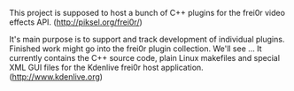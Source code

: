 This project is supposed to host a bunch of C++ plugins for the frei0r video effects API. (http://piksel.org/frei0r/)

It's main purpose is to support and track development of individual plugins. Finished work might go into the frei0r plugin collection. We'll see ...
It currently contains the C++ source code, plain Linux makefiles and special XML GUI files for the Kdenlive frei0r host application. (http://www.kdenlive.org)
